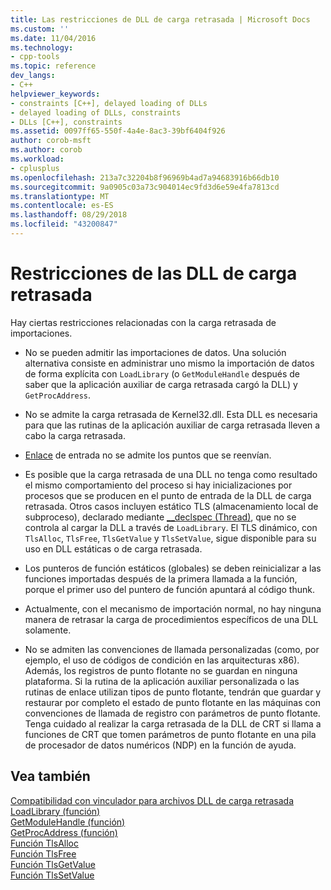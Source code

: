 ```yaml
---
title: Las restricciones de DLL de carga retrasada | Microsoft Docs
ms.custom: ''
ms.date: 11/04/2016
ms.technology:
- cpp-tools
ms.topic: reference
dev_langs:
- C++
helpviewer_keywords:
- constraints [C++], delayed loading of DLLs
- delayed loading of DLLs, constraints
- DLLs [C++], constraints
ms.assetid: 0097ff65-550f-4a4e-8ac3-39bf6404f926
author: corob-msft
ms.author: corob
ms.workload:
- cplusplus
ms.openlocfilehash: 213a7c32204b8f96969b4ad7a94683916b66db10
ms.sourcegitcommit: 9a0905c03a73c904014ec9fd3d6e59e4fa7813cd
ms.translationtype: MT
ms.contentlocale: es-ES
ms.lasthandoff: 08/29/2018
ms.locfileid: "43200847"
---
```

# <a name="constraints-of-delay-loading-dlls"></a>Restricciones de las DLL de carga retrasada
Hay ciertas restricciones relacionadas con la carga retrasada de importaciones.  
  
-   No se pueden admitir las importaciones de datos. Una solución alternativa consiste en administrar uno mismo la importación de datos de forma explícita con `LoadLibrary` (o `GetModuleHandle` después de saber que la aplicación auxiliar de carga retrasada cargó la DLL) y `GetProcAddress`.  
  
-   No se admite la carga retrasada de Kernel32.dll. Esta DLL es necesaria para que las rutinas de la aplicación auxiliar de carga retrasada lleven a cabo la carga retrasada.  
  
-   [Enlace](../../build/reference/binding-imports.md) de entrada no se admite los puntos que se reenvían.  
  
-   Es posible que la carga retrasada de una DLL no tenga como resultado el mismo comportamiento del proceso si hay inicializaciones por procesos que se producen en el punto de entrada de la DLL de carga retrasada. Otros casos incluyen estático TLS (almacenamiento local de subproceso), declarado mediante [__declspec (Thread)](../../cpp/thread.md), que no se controla al cargar la DLL a través de `LoadLibrary`. El TLS dinámico, con `TlsAlloc`, `TlsFree`, `TlsGetValue` y `TlsSetValue`, sigue disponible para su uso en DLL estáticas o de carga retrasada.  
  
-   Los punteros de función estáticos (globales) se deben reinicializar a las funciones importadas después de la primera llamada a la función, porque el primer uso del puntero de función apuntará al código thunk.  
  
-   Actualmente, con el mecanismo de importación normal, no hay ninguna manera de retrasar la carga de procedimientos específicos de una DLL solamente.  
  
-   No se admiten las convenciones de llamada personalizadas (como, por ejemplo, el uso de códigos de condición en las arquitecturas x86). Además, los registros de punto flotante no se guardan en ninguna plataforma. Si la rutina de la aplicación auxiliar personalizada o las rutinas de enlace utilizan tipos de punto flotante, tendrán que guardar y restaurar por completo el estado de punto flotante en las máquinas con convenciones de llamada de registro con parámetros de punto flotante. Tenga cuidado al realizar la carga retrasada de la DLL de CRT si llama a funciones de CRT que tomen parámetros de punto flotante en una pila de procesador de datos numéricos (NDP) en la función de ayuda.  
  
## <a name="see-also"></a>Vea también  
 [Compatibilidad con vinculador para archivos DLL de carga retrasada](../../build/reference/linker-support-for-delay-loaded-dlls.md)   
 [LoadLibrary (función)](https://msdn.microsoft.com/library/windows/desktop/ms684175.aspx)   
 [GetModuleHandle (función)](https://msdn.microsoft.com/library/windows/desktop/ms683199.aspx)   
 [GetProcAddress (función)](https://msdn.microsoft.com/library/windows/desktop/ms683212.aspx)   
 [Función TlsAlloc](/windows/desktop/api/processthreadsapi/nf-processthreadsapi-tlsalloc)   
 [Función TlsFree](/windows/desktop/api/processthreadsapi/nf-processthreadsapi-tlsfree)   
 [Función TlsGetValue](/windows/desktop/api/processthreadsapi/nf-processthreadsapi-tlsgetvalue)   
 [Función TlsSetValue](/windows/desktop/api/processthreadsapi/nf-processthreadsapi-tlssetvalue)
